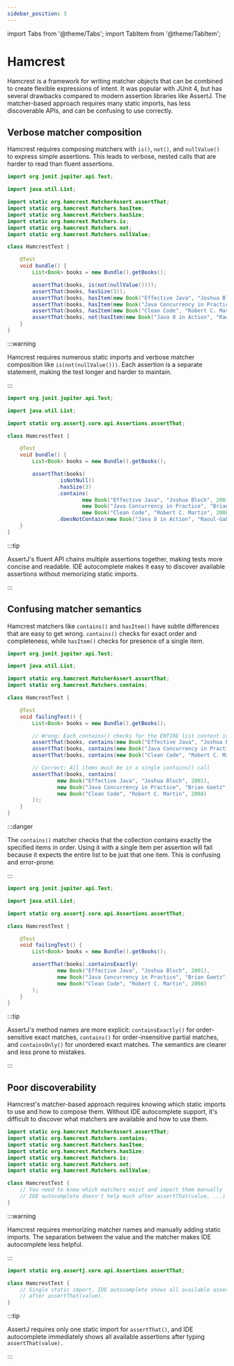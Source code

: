 ```yaml
---
sidebar_position: 3
---
```

import Tabs from '@theme/Tabs';
import TabItem from '@theme/TabItem';

# Hamcrest

Hamcrest is a framework for writing matcher objects that can be combined to create flexible expressions of intent.
It was popular with JUnit 4, but has several drawbacks compared to modern assertion libraries like AssertJ.
The matcher-based approach requires many static imports, has less discoverable APIs, and can be confusing to use correctly.

## Verbose matcher composition

Hamcrest requires composing matchers with `is()`, `not()`, and `nullValue()` to express simple assertions.
This leads to verbose, nested calls that are harder to read than fluent assertions.

<Tabs>
<TabItem value="before" label="Before">

```java title="HamcrestTest.java"
import org.junit.jupiter.api.Test;

import java.util.List;

import static org.hamcrest.MatcherAssert.assertThat;
import static org.hamcrest.Matchers.hasItem;
import static org.hamcrest.Matchers.hasSize;
import static org.hamcrest.Matchers.is;
import static org.hamcrest.Matchers.not;
import static org.hamcrest.Matchers.nullValue;

class HamcrestTest {

    @Test
    void bundle() {
        List<Book> books = new Bundle().getBooks();

        assertThat(books, is(not(nullValue())));
        assertThat(books, hasSize(3));
        assertThat(books, hasItem(new Book("Effective Java", "Joshua Bloch", 2001)));
        assertThat(books, hasItem(new Book("Java Concurrency in Practice", "Brian Goetz", 2006)));
        assertThat(books, hasItem(new Book("Clean Code", "Robert C. Martin", 2008)));
        assertThat(books, not(hasItem(new Book("Java 8 in Action", "Raoul-Gabriel Urma", 2014))));
    }
}
```

:::warning

Hamcrest requires numerous static imports and verbose matcher composition like `is(not(nullValue()))`.
Each assertion is a separate statement, making the test longer and harder to maintain.

:::

</TabItem>
<TabItem value="after" label="After">

```java title="HamcrestTest.java"
import org.junit.jupiter.api.Test;

import java.util.List;

import static org.assertj.core.api.Assertions.assertThat;

class HamcrestTest {

    @Test
    void bundle() {
        List<Book> books = new Bundle().getBooks();

        assertThat(books)
                .isNotNull()
                .hasSize(3)
                .contains(
                        new Book("Effective Java", "Joshua Bloch", 2001),
                        new Book("Java Concurrency in Practice", "Brian Goetz", 2006),
                        new Book("Clean Code", "Robert C. Martin", 2008"))
                .doesNotContain(new Book("Java 8 in Action", "Raoul-Gabriel Urma", 2014));
    }
}
```

:::tip

AssertJ's fluent API chains multiple assertions together, making tests more concise and readable.
IDE autocomplete makes it easy to discover available assertions without memorizing static imports.

:::

</TabItem>
</Tabs>

## Confusing matcher semantics

Hamcrest matchers like `contains()` and `hasItem()` have subtle differences that are easy to get wrong.
`contains()` checks for exact order and completeness, while `hasItem()` checks for presence of a single item.

<Tabs>
<TabItem value="before" label="Before">

```java title="HamcrestTest.java"
import org.junit.jupiter.api.Test;

import java.util.List;

import static org.hamcrest.MatcherAssert.assertThat;
import static org.hamcrest.Matchers.contains;

class HamcrestTest {

    @Test
    void failingTest() {
        List<Book> books = new Bundle().getBooks();

        // Wrong: Each contains() checks for the ENTIRE list content in order
        assertThat(books, contains(new Book("Effective Java", "Joshua Bloch", 2001)));
        assertThat(books, contains(new Book("Java Concurrency in Practice", "Brian Goetz", 2006)));
        assertThat(books, contains(new Book("Clean Code", "Robert C. Martin", 2008)));

        // Correct: All items must be in a single contains() call
        assertThat(books, contains(
                new Book("Effective Java", "Joshua Bloch", 2001),
                new Book("Java Concurrency in Practice", "Brian Goetz", 2006),
                new Book("Clean Code", "Robert C. Martin", 2008)
        ));
    }
}
```

:::danger

The `contains()` matcher checks that the collection contains exactly the specified items in order.
Using it with a single item per assertion will fail because it expects the entire list to be just that one item.
This is confusing and error-prone.

:::

</TabItem>
<TabItem value="after" label="After">

```java title="HamcrestTest.java"
import org.junit.jupiter.api.Test;

import java.util.List;

import static org.assertj.core.api.Assertions.assertThat;

class HamcrestTest {

    @Test
    void failingTest() {
        List<Book> books = new Bundle().getBooks();

        assertThat(books).containsExactly(
                new Book("Effective Java", "Joshua Bloch", 2001),
                new Book("Java Concurrency in Practice", "Brian Goetz", 2006),
                new Book("Clean Code", "Robert C. Martin", 2008)
        );
    }
}
```

:::tip

AssertJ's method names are more explicit: `containsExactly()` for order-sensitive exact matches, `contains()` for order-insensitive partial matches, and `containsOnly()` for unordered exact matches.
The semantics are clearer and less prone to mistakes.

:::

</TabItem>
</Tabs>

## Poor discoverability

Hamcrest's matcher-based approach requires knowing which static imports to use and how to compose them.
Without IDE autocomplete support, it's difficult to discover what matchers are available and how to use them.

<Tabs>
<TabItem value="before" label="Before">

```java title="HamcrestTest.java"
import static org.hamcrest.MatcherAssert.assertThat;
import static org.hamcrest.Matchers.contains;
import static org.hamcrest.Matchers.hasItem;
import static org.hamcrest.Matchers.hasSize;
import static org.hamcrest.Matchers.is;
import static org.hamcrest.Matchers.not;
import static org.hamcrest.Matchers.nullValue;

class HamcrestTest {
    // You need to know which matchers exist and import them manually
    // IDE autocomplete doesn't help much after assertThat(value, ...)
}
```

:::warning

Hamcrest requires memorizing matcher names and manually adding static imports.
The separation between the value and the matcher makes IDE autocomplete less helpful.

:::

</TabItem>
<TabItem value="after" label="After">

```java title="HamcrestTest.java"
import static org.assertj.core.api.Assertions.assertThat;

class HamcrestTest {
    // Single static import, IDE autocomplete shows all available assertions
    // after assertThat(value).
}
```

:::tip

AssertJ requires only one static import for `assertThat()`, and IDE autocomplete immediately shows all available assertions after typing `assertThat(value).`

:::

</TabItem>
</Tabs>
